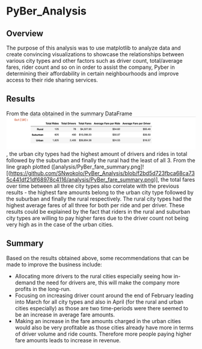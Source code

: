 # PyBer_Analysis

## Overview
The purpose of this analysis was to use matplotlib to analyze data and create convincing visualizations to showcase the relationships between various city types and other factors such as driver count, total/average fares, rider count and so on in order to assist the company, Pyber in determining their affordability in certain neighbourhoods and improve access to their ride sharing services.

## Results  

From the data obtained in the summary DataFrame ![Summary Dataframe](https://github.com/SNwokolo/PyBer_Analysis/blob/af28fb50388b648a13af106d7a71439b7a13cc73/analysis/Summary%20DataFrame.png), the urban city types had the highest amount of drivers and rides in total followed by the suburban and finally the rural had the least of all 3. From the line graph plotted ([analysis/PyBer_fare_summary.png]![(https://github.com/SNwokolo/PyBer_Analysis/blob/f2bd5d723fbca68ca735c441df21df68978c4116/analysis/PyBer_fare_summary.png)], the total fares over time between all three city types also correlate with the previous results - the highest fare amounts belong to the urban city type followed by the suburban and finally the rural respectively. 
The rural city types had the highest average fares of all three for both per ride and per driver. These results could be explained by the fact that riders in the rural and suburban city types are willing to pay higher fares due to the driver count not being very high as in the case of the urban cities.

## Summary

Based on the results obtained above, some recommendations that can be made to improve the business include:

- Allocating more drivers to the rural cities especially seeing how in-demand the need for drivers are, this will make the company more profits in the long-run.
- Focusing on increasing driver count around the end of February leading into March for all city types and also in April (for the rural and urban cities especially) as those are two time-periods were there seemed to be an increase in average fare amounts.
- Making an increase in the fare amounts charged in the urban cities would also be very profitable as those cities already have more in terms of driver volume and ride counts. Therefore more people paying higher fare amounts leads to increase in revenue. 
